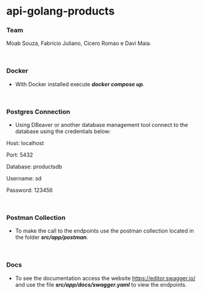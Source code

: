 # api-golang-products

### <b>Team</b>

Moab Souza, Fabricio Juliano, Cicero Romao e Davi Maia.

<br>

### <b>Docker</b>

* With Docker installed execute <b><i>docker compose up</i></b>.

<br>

### <b>Postgres Connection</b>

* Using DBeaver or another database management tool connect to the database using the credentials below:

<p>
Host: localhost 

Port: 5432

Database: productsdb

Username: sd

Password: 123456
</p>

<br> 

### <b>Postman Collection</b>

* To make the call to the endpoints use the postman collection located in the folder <b><i>src/app/postman</i></b>.

<br> 

### <b>Docs</b>

* To see the documentation access the website <a>https://editor.swagger.io/</a> and use the file <b><i>src/app/docs/swagger.yaml</i></b> to view the endpoints.
